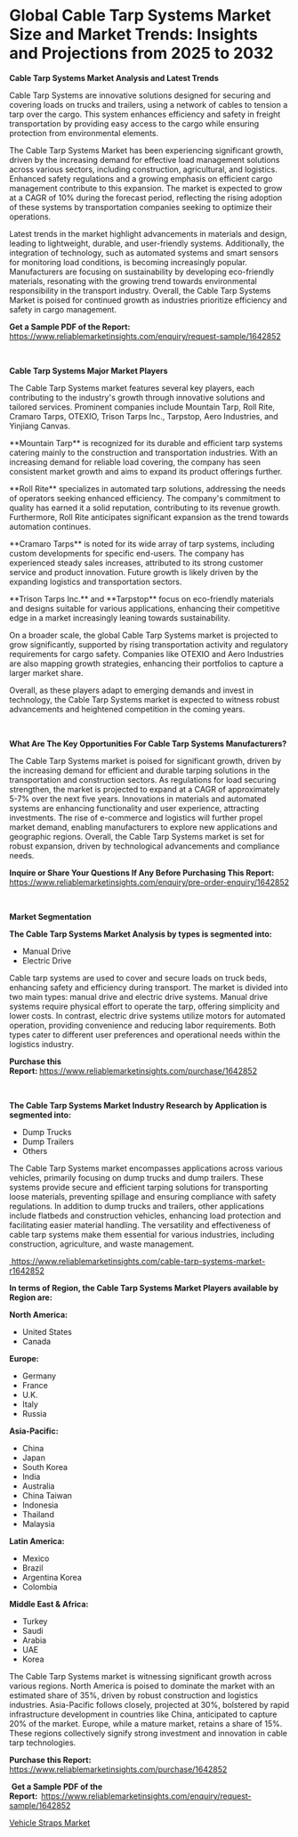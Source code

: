 <p><h1>Global Cable Tarp Systems Market Size and Market Trends: Insights and Projections from 2025 to 2032</h1></p><p><strong>Cable Tarp Systems Market Analysis and Latest Trends</strong></p>
<p><p>Cable Tarp Systems are innovative solutions designed for securing and covering loads on trucks and trailers, using a network of cables to tension a tarp over the cargo. This system enhances efficiency and safety in freight transportation by providing easy access to the cargo while ensuring protection from environmental elements.</p><p>The Cable Tarp Systems Market has been experiencing significant growth, driven by the increasing demand for effective load management solutions across various sectors, including construction, agricultural, and logistics. Enhanced safety regulations and a growing emphasis on efficient cargo management contribute to this expansion. The market is expected to grow at a CAGR of 10% during the forecast period, reflecting the rising adoption of these systems by transportation companies seeking to optimize their operations.</p><p>Latest trends in the market highlight advancements in materials and design, leading to lightweight, durable, and user-friendly systems. Additionally, the integration of technology, such as automated systems and smart sensors for monitoring load conditions, is becoming increasingly popular. Manufacturers are focusing on sustainability by developing eco-friendly materials, resonating with the growing trend towards environmental responsibility in the transport industry. Overall, the Cable Tarp Systems Market is poised for continued growth as industries prioritize efficiency and safety in cargo management.</p></p>
<p><strong>Get a Sample PDF of the Report:&nbsp;</strong> <a href="https://www.reliablemarketinsights.com/enquiry/request-sample/1642852?utm_campaign=2891&utm_medium=2&utm_source=Github&utm_content=ia&utm_term=30032025&utm_id=cable-tarp-systems">https://www.reliablemarketinsights.com/enquiry/request-sample/1642852</a></p>
<p>&nbsp;</p>
<p><strong>Cable Tarp Systems Major Market Players</strong></p>
<p><p>The Cable Tarp Systems market features several key players, each contributing to the industry's growth through innovative solutions and tailored services. Prominent companies include Mountain Tarp, Roll Rite, Cramaro Tarps, OTEXIO, Trison Tarps Inc., Tarpstop, Aero Industries, and Yinjiang Canvas.</p><p>**Mountain Tarp** is recognized for its durable and efficient tarp systems catering mainly to the construction and transportation industries. With an increasing demand for reliable load covering, the company has seen consistent market growth and aims to expand its product offerings further. </p><p>**Roll Rite** specializes in automated tarp solutions, addressing the needs of operators seeking enhanced efficiency. The company's commitment to quality has earned it a solid reputation, contributing to its revenue growth. Furthermore, Roll Rite anticipates significant expansion as the trend towards automation continues.</p><p>**Cramaro Tarps** is noted for its wide array of tarp systems, including custom developments for specific end-users. The company has experienced steady sales increases, attributed to its strong customer service and product innovation. Future growth is likely driven by the expanding logistics and transportation sectors.</p><p>**Trison Tarps Inc.** and **Tarpstop** focus on eco-friendly materials and designs suitable for various applications, enhancing their competitive edge in a market increasingly leaning towards sustainability.</p><p>On a broader scale, the global Cable Tarp Systems market is projected to grow significantly, supported by rising transportation activity and regulatory requirements for cargo safety. Companies like OTEXIO and Aero Industries are also mapping growth strategies, enhancing their portfolios to capture a larger market share.</p><p>Overall, as these players adapt to emerging demands and invest in technology, the Cable Tarp Systems market is expected to witness robust advancements and heightened competition in the coming years.</p></p>
<p>&nbsp;</p>
<p><strong>What Are The Key Opportunities For Cable Tarp Systems Manufacturers?</strong></p>
<p><p>The Cable Tarp Systems market is poised for significant growth, driven by the increasing demand for efficient and durable tarping solutions in the transportation and construction sectors. As regulations for load securing strengthen, the market is projected to expand at a CAGR of approximately 5-7% over the next five years. Innovations in materials and automated systems are enhancing functionality and user experience, attracting investments. The rise of e-commerce and logistics will further propel market demand, enabling manufacturers to explore new applications and geographic regions. Overall, the Cable Tarp Systems market is set for robust expansion, driven by technological advancements and compliance needs.</p></p>
<p><strong>Inquire or Share Your Questions If Any Before Purchasing This Report:</strong> <a href="https://www.reliablemarketinsights.com/enquiry/pre-order-enquiry/1642852?utm_campaign=2891&utm_medium=2&utm_source=Github&utm_content=ia&utm_term=30032025&utm_id=cable-tarp-systems">https://www.reliablemarketinsights.com/enquiry/pre-order-enquiry/1642852</a></p>
<p>&nbsp;</p>
<p><strong>Market Segmentation</strong></p>
<p><strong>The Cable Tarp Systems Market Analysis by types is segmented into:</strong></p>
<p><ul><li>Manual Drive</li><li>Electric Drive</li></ul></p>
<p><p>Cable tarp systems are used to cover and secure loads on truck beds, enhancing safety and efficiency during transport. The market is divided into two main types: manual drive and electric drive systems. Manual drive systems require physical effort to operate the tarp, offering simplicity and lower costs. In contrast, electric drive systems utilize motors for automated operation, providing convenience and reducing labor requirements. Both types cater to different user preferences and operational needs within the logistics industry.</p></p>
<p><strong>Purchase this Report:&nbsp;</strong><a href="https://www.reliablemarketinsights.com/purchase/1642852?utm_campaign=2891&utm_medium=2&utm_source=Github&utm_content=ia&utm_term=30032025&utm_id=cable-tarp-systems">https://www.reliablemarketinsights.com/purchase/1642852</a></p>
<p>&nbsp;</p>
<p><strong>The Cable Tarp Systems Market Industry Research by Application is segmented into:</strong></p>
<p><ul><li>Dump Trucks</li><li>Dump Trailers</li><li>Others</li></ul></p>
<p><p>The Cable Tarp Systems market encompasses applications across various vehicles, primarily focusing on dump trucks and dump trailers. These systems provide secure and efficient tarping solutions for transporting loose materials, preventing spillage and ensuring compliance with safety regulations. In addition to dump trucks and trailers, other applications include flatbeds and construction vehicles, enhancing load protection and facilitating easier material handling. The versatility and effectiveness of cable tarp systems make them essential for various industries, including construction, agriculture, and waste management.</p></p>
<p><a href="https://www.reliablemarketinsights.com/cable-tarp-systems-market-r1642852?utm_campaign=2891&utm_medium=2&utm_source=Github&utm_content=ia&utm_term=30032025&utm_id=cable-tarp-systems">&nbsp;https://www.reliablemarketinsights.com/cable-tarp-systems-market-r1642852</a></p>
<p><strong>In terms of Region, the Cable Tarp Systems Market Players available by Region are:</strong></p>
<p>
    <p> <strong> North America: </strong>
        <ul>
            <li>United States</li>
            <li>Canada</li>
        </ul>
        </p> 
    <p> <strong> Europe: </strong>
        <ul>
            <li>Germany</li>
            <li>France</li>
            <li>U.K.</li>
            <li>Italy</li>
            <li>Russia</li>
        </ul>
        </p> 
    <p> <strong> Asia-Pacific: </strong>
        <ul>
            <li>China</li>
            <li>Japan</li>
            <li>South Korea</li>
            <li>India</li>
            <li>Australia</li>
            <li>China Taiwan</li>
            <li>Indonesia</li>
            <li>Thailand</li>
            <li>Malaysia</li>
        </ul>
        </p> 
    <p> <strong> Latin America: </strong>
        <ul>
            <li>Mexico</li>
            <li>Brazil</li>
            <li>Argentina Korea</li>
            <li>Colombia</li>
        </ul>
        </p> 
    <p> <strong> Middle East & Africa: </strong>
        <ul>
            <li>Turkey</li>
            <li>Saudi</li>
            <li>Arabia</li>
            <li>UAE</li>
            <li>Korea</li>
        </ul>
    </p>
    </p>
<p><p>The Cable Tarp Systems market is witnessing significant growth across various regions. North America is poised to dominate the market with an estimated share of 35%, driven by robust construction and logistics industries. Asia-Pacific follows closely, projected at 30%, bolstered by rapid infrastructure development in countries like China, anticipated to capture 20% of the market. Europe, while a mature market, retains a share of 15%. These regions collectively signify strong investment and innovation in cable tarp technologies.</p></p>
<p><strong>Purchase this Report: </strong><a href="https://www.reliablemarketinsights.com/purchase/1642852?utm_campaign=2891&utm_medium=2&utm_source=Github&utm_content=ia&utm_term=30032025&utm_id=cable-tarp-systems">https://www.reliablemarketinsights.com/purchase/1642852</a></p>
<p>&nbsp;<strong>Get a Sample PDF of the Report:&nbsp;&nbsp;</strong><a href="https://www.reliablemarketinsights.com/enquiry/request-sample/1642852?utm_campaign=2891&utm_medium=2&utm_source=Github&utm_content=ia&utm_term=30032025&utm_id=cable-tarp-systems">https://www.reliablemarketinsights.com/enquiry/request-sample/1642852</a></p>
<p><strong></strong></p>
<p><p><a href="https://github.com/shewlisapsai/Market-Research-Report-List-1/blob/main/vehicle-straps-market.md?utm_campaign=2891&utm_medium=2&utm_source=Github&utm_content=ia&utm_term=30032025&utm_id=cable-tarp-systems">Vehicle Straps Market</a></p></p>
